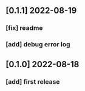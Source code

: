 ## [0.1.1] 2022-08-19

### [fix] readme

### [add] debug error log

## [0.1.0] 2022-08-18

### [add] first release
